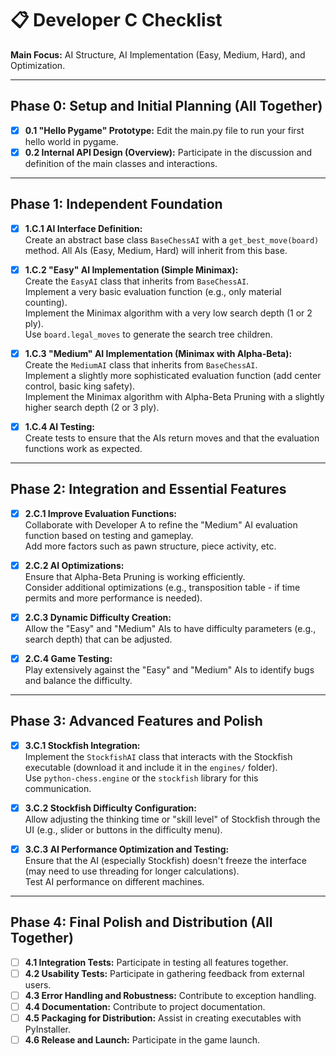 # 📋 Developer C Checklist

**Main Focus:** AI Structure, AI Implementation (Easy, Medium, Hard), and Optimization.

---

## Phase 0: Setup and Initial Planning (All Together)

- [x] **0.1 "Hello Pygame" Prototype:** Edit the main.py file to run your first hello world in pygame.
- [x] **0.2 Internal API Design (Overview):** Participate in the discussion and definition of the main classes and interactions.

---

## Phase 1: Independent Foundation

- [x] **1.C.1 AI Interface Definition:**  
  Create an abstract base class `BaseChessAI` with a `get_best_move(board)` method. All AIs (Easy, Medium, Hard) will inherit from this base.

- [x] **1.C.2 "Easy" AI Implementation (Simple Minimax):**  
  Create the `EasyAI` class that inherits from `BaseChessAI`.  
  Implement a very basic evaluation function (e.g., only material counting).  
  Implement the Minimax algorithm with a very low search depth (1 or 2 ply).  
  Use `board.legal_moves` to generate the search tree children.

- [x] **1.C.3 "Medium" AI Implementation (Minimax with Alpha-Beta):**  
  Create the `MediumAI` class that inherits from `BaseChessAI`.  
  Implement a slightly more sophisticated evaluation function (add center control, basic king safety).  
  Implement the Minimax algorithm with Alpha-Beta Pruning with a slightly higher search depth (2 or 3 ply).

- [x] **1.C.4 AI Testing:**  
  Create tests to ensure that the AIs return moves and that the evaluation functions work as expected.

---

## Phase 2: Integration and Essential Features

- [x] **2.C.1 Improve Evaluation Functions:**  
  Collaborate with Developer A to refine the "Medium" AI evaluation function based on testing and gameplay.  
  Add more factors such as pawn structure, piece activity, etc.

- [x] **2.C.2 AI Optimizations:**  
  Ensure that Alpha-Beta Pruning is working efficiently.  
  Consider additional optimizations (e.g., transposition table - if time permits and more performance is needed).

- [x] **2.C.3 Dynamic Difficulty Creation:**  
  Allow the "Easy" and "Medium" AIs to have difficulty parameters (e.g., search depth) that can be adjusted.

- [x] **2.C.4 Game Testing:**  
  Play extensively against the "Easy" and "Medium" AIs to identify bugs and balance the difficulty.

---

## Phase 3: Advanced Features and Polish

- [x] **3.C.1 Stockfish Integration:**  
  Implement the `StockfishAI` class that interacts with the Stockfish executable (download it and include it in the `engines/` folder).  
  Use `python-chess.engine` or the `stockfish` library for this communication.

- [x] **3.C.2 Stockfish Difficulty Configuration:**  
  Allow adjusting the thinking time or "skill level" of Stockfish through the UI (e.g., slider or buttons in the difficulty menu).

- [x] **3.C.3 AI Performance Optimization and Testing:**  
  Ensure that the AI (especially Stockfish) doesn't freeze the interface (may need to use threading for longer calculations).  
  Test AI performance on different machines.

---

## Phase 4: Final Polish and Distribution (All Together)

- [ ] **4.1 Integration Tests:** Participate in testing all features together.
- [ ] **4.2 Usability Tests:** Participate in gathering feedback from external users.
- [ ] **4.3 Error Handling and Robustness:** Contribute to exception handling.
- [ ] **4.4 Documentation:** Contribute to project documentation.
- [ ] **4.5 Packaging for Distribution:** Assist in creating executables with PyInstaller.
- [ ] **4.6 Release and Launch:** Participate in the game launch.